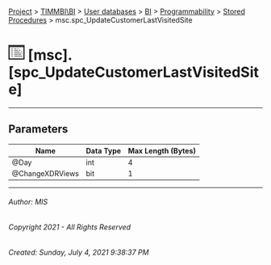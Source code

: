 #### 

[Project](../../../../../index.md) > [TIMMBI\\BI](../../../../index.md) > [User databases](../../../index.md) > [BI](../../index.md) > [Programmability](../index.md) > [Stored Procedures](Stored_Procedures.md) > msc.spc_UpdateCustomerLastVisitedSite

# ![Stored Procedures](../../../../../Images/StoredProcedure32.png) [msc].[spc_UpdateCustomerLastVisitedSite]

---

## <a name="#parameters"></a>Parameters

| Name | Data Type | Max Length (Bytes) |
|---|---|---|
| @Day | int | 4 |
| @ChangeXDRViews | bit | 1 |


---

###### Author:  MIS

###### Copyright 2021 - All Rights Reserved

###### Created: Sunday, July 4, 2021 9:38:37 PM

